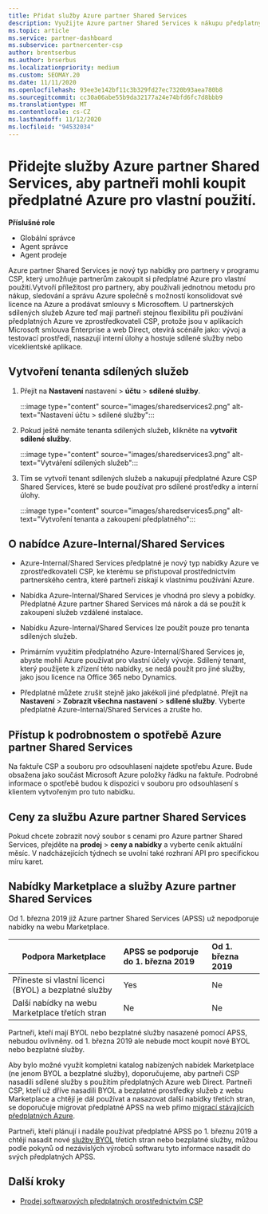 ```yaml
---
title: Přidat služby Azure partner Shared Services
description: Využijte Azure partner Shared Services k nákupu předplatných Azure pro vaše vlastní použití a k zajištění jednotné metody pro nákup, sledování a správu Azure.
ms.topic: article
ms.service: partner-dashboard
ms.subservice: partnercenter-csp
author: brentserbus
ms.author: brserbus
ms.localizationpriority: medium
ms.custom: SEOMAY.20
ms.date: 11/11/2020
ms.openlocfilehash: 93ee3e142bf11c3b329fd27ec7320b93aea780b8
ms.sourcegitcommit: cc30a06abe55b9da32177a24e74bfd6fc7d8bbb9
ms.translationtype: MT
ms.contentlocale: cs-CZ
ms.lasthandoff: 11/12/2020
ms.locfileid: "94532034"
---
```

# <a name="add-azure-partner-shared-services-so-partners-can-buy-azure-subscriptions-for-their-own-use"></a>Přidejte služby Azure partner Shared Services, aby partneři mohli koupit předplatné Azure pro vlastní použití.

 
**Příslušné role**

- Globální správce
- Agent správce
- Agent prodeje

Azure partner Shared Services je nový typ nabídky pro partnery v programu CSP, který umožňuje partnerům zakoupit si předplatné Azure pro vlastní použití.Vytvoří příležitost pro partnery, aby používali jednotnou metodu pro nákup, sledování a správu Azure společně s možností konsolidovat své licence na Azure a prodávat smlouvy s Microsoftem. U partnerských sdílených služeb Azure teď mají partneři stejnou flexibilitu při používání předplatných Azure ve zprostředkovateli CSP, protože jsou v aplikacích Microsoft smlouva Enterprise a web Direct, otevírá scénáře jako: vývoj a testovací prostředí, nasazují interní úlohy a hostuje sdílené služby nebo víceklientské aplikace.  

## <a name="create-the-shared-services-tenant"></a>Vytvoření tenanta sdílených služeb

1. Přejít na **Nastavení** nastavení  >  **účtu**  >  **sdílené služby**.

   :::image type="content" source="images/sharedservices2.png" alt-text="Nastavení účtu > sdílené služby":::

2. Pokud ještě nemáte tenanta sdílených služeb, klikněte na **vytvořit sdílené služby**.

   :::image type="content" source="images/sharedservices3.png" alt-text="Vytváření sdílených služeb":::

3. Tím se vytvoří tenant sdílených služeb a nakupují předplatné Azure CSP Shared Services, které se bude používat pro sdílené prostředky a interní úlohy.

   :::image type="content" source="images/sharedservices5.png" alt-text="Vytvoření tenanta a zakoupení předplatného":::

## <a name="about-the-azure--internalshared-services-offer"></a>O nabídce Azure-Internal/Shared Services

- Azure-Internal/Shared Services předplatné je nový typ nabídky Azure ve zprostředkovateli CSP, ke kterému se přistupoval prostřednictvím partnerského centra, které partneři získají k vlastnímu používání Azure.

- Nabídka Azure-Internal/Shared Services je vhodná pro slevy a pobídky.  Předplatné Azure partner Shared Services má nárok a dá se použít k zakoupení služeb vzdálené instalace.

- Nabídku Azure-Internal/Shared Services lze použít pouze pro tenanta sdílených služeb.

- Primárním využitím předplatného Azure-Internal/Shared Services je, abyste mohli Azure používat pro vlastní účely vývoje. Sdílený tenant, který použijete k zřízení této nabídky, se nedá použít pro jiné služby, jako jsou licence na Office 365 nebo Dynamics.

- Předplatné můžete zrušit stejně jako jakékoli jiné předplatné. Přejít na **Nastavení**  >  **Zobrazit všechna nastavení**  >  **sdílené služby**. Vyberte předplatné Azure-Internal/Shared Services a zrušte ho.

## <a name="accessing-azure-partner-shared-services-consumption-details"></a>Přístup k podrobnostem o spotřebě Azure partner Shared Services

Na faktuře CSP a souboru pro odsouhlasení najdete spotřebu Azure. Bude obsažena jako součást Microsoft Azure položky řádku na faktuře. Podrobné informace o spotřebě budou k dispozici v souboru pro odsouhlasení s klientem vytvořeným pro tuto nabídku.

## <a name="azure-partner-shared-services-pricing"></a>Ceny za službu Azure partner Shared Services

Pokud chcete zobrazit nový soubor s cenami pro Azure partner Shared Services, přejděte na **prodej**  >  **ceny a nabídky** a vyberte ceník aktuální měsíc. V nadcházejících týdnech se uvolní také rozhraní API pro specifickou míru karet.

## <a name="marketplace-offers-and-azure-partner-shared-services"></a>Nabídky Marketplace a služby Azure partner Shared Services

Od 1. března 2019 již Azure partner Shared Services (APSS) už nepodporuje nabídky na webu Marketplace.

|**Podpora Marketplace**   |**APSS se podporuje do 1. března 2019**|**Od 1. března 2019**|
|---------------------------|:----------------------------|:-------------------|
|Přineste si vlastní licenci (BYOL) a bezplatné služby   | Yes   | Ne|
|Další nabídky na webu Marketplace třetích stran   | Ne   |Ne|

Partneři, kteří mají BYOL nebo bezplatné služby nasazené pomocí APSS, nebudou ovlivněny. od 1. března 2019 ale nebude moct koupit nové BYOL nebo bezplatné služby.

Aby bylo možné využít kompletní katalog nabízených nabídek Marketplace (ne jenom BYOL a bezplatné služby), doporučujeme, aby partneři CSP nasadili sdílené služby s použitím předplatných Azure web Direct.  Partneři CSP, kteří už dříve nasadili BYOL a bezplatné prostředky služeb z webu Marketplace a chtějí je dál používat a nasazovat další nabídky třetích stran, se doporučuje migrovat předplatné APSS na web přímo [migrací stávajících předplatných Azure](/azure/cloud-solution-provider/migration/migration#migrating-existing-azure-subscriptions).

Partneři, kteří plánují i nadále používat předplatné APSS po 1. březnu 2019 a chtějí nasadit nové [služby BYOL](https://azuremarketplace.microsoft.com/marketplace/apps?filters=byol) třetích stran nebo bezplatné služby, můžou podle pokynů od nezávislých výrobců softwaru tyto informace nasadit do svých předplatných APSS.

## <a name="next-steps"></a>Další kroky

- [Prodej softwarových předplatných prostřednictvím CSP](csp-software-subscriptions.md)